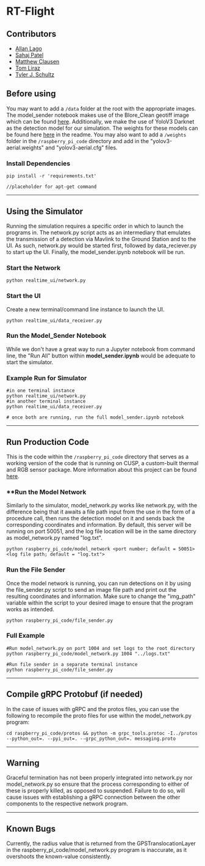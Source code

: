 # RT-Flight

## Contributors

- [Allan Lago](https://github.com/alago1)
- [Sahaj Patel](https://github.com/sah4jpatel)
- [Matthew Clausen](https://github.com/matt-clausen)
- [Tom Liraz](https://github.com/tomliraz)
- [Tyler J. Schultz](https://github.com/tj-schultz)

## Before using

You may want to add a `/data` folder at the root with the appropriate images. The model_sender notebook makes use of the Blore_Clean geotiff image which can be found [here](https://drive.google.com/file/d/14mJcI-_crVwy95-pAr1K8nYJDyK99zh5/view?usp=share_link). Additionally, we make the use of YoloV3 Darknet as the detection model for our simulation. The weights for these models can be found here [here](https://github.com/jekhor/darknet) in the readme. You may also want to add a `/weights` folder in the `/raspberry_pi_code` directory and add in the "yolov3-aerial.weights" and "yolov3-aerial.cfg" files.

### **Install Dependencies**


```
pip install -r 'requirements.txt'

//placeholder for apt-get command
```

***

## Using the Simulator

Running the simulation requires a specific order in which to launch the programs in. The network.py script acts as an intermediary that emulates the transmission of a detection via Mavlink to the Ground Station and to the UI. As such, network.py would be started first, followed by data_reciever.py to start up the UI. Finally, the model_sender.ipynb notebook will be run. 


### **Start the Network**

```
python realtime_ui/network.py
```

### **Start the UI**

Create a new terminal/command line instance to launch the UI. 

```
python realtime_ui/data_receiver.py
```

### **Run the Model_Sender Notebook**

While we don't have a great way to run a Jupyter notebook from command line, the "Run All" button within **model_sender.ipynb** would be adequate to start the simulator.


### **Example Run for Simulator**

```
#in one terminal instance
python realtime_ui/network.py
#in another terminal instance
python realtime_ui/data_receiver.py

# once both are running, run the full model_sender.ipynb notebook
```

***

## Run Production Code

This is the code within the `/raspberry_pi_code` directory that serves as a working version of the code that is running on CUSP, a custom-built thermal and RGB sensor package. More information about this project can be found [here](https://github.com/JesseChin/CUSP).

### **Run the Model Network

Similarly to the simulator, model_network.py works like network.py, with the difference being that it awaits a file path input from the use in the form of a procedure call, then runs the detection model on it and sends back the corresponding coordinates and information. By default, this server will be running on port 50051, and the log file location will be in the same directory as model_network.py named "log.txt".

```
python raspberry_pi_code/model_network <port number; default = 50051> <log file path; default = "log.txt">
```

### **Run the File Sender**

Once the model network is running, you can run detections on it by using the file_sender.py script to send an image file path and print out the resulting coordinates and information. Make sure to change the "img_path" variable within the script to your desired image to ensure that the program works as intended. 

```
python raspberry_pi_code/file_sender.py
```

### **Full Example**

```
#Run model_network.py on port 1004 and set logs to the root directory
python raspberry_pi_code/model_network.py 1004 "../logs.txt"

#Run file sender in a separate terminal instance
python raspberry_pi_code/file_sender.py
```

***

## Compile gRPC Protobuf (if needed)

In the case of issues with gRPC and the protos files, you can use the following to recompile the proto files for use within the model_network.py program:

`cd raspberry_pi_code/protos && python -m grpc_tools.protoc -I../protos --python_out=. --pyi_out=. --grpc_python_out=. messaging.proto`

***

## Warning

Graceful termination has not been properly integrated into network.py nor model_network.py so ensure that the process corresponding to either of these is properly killed, as opposed to suspended. Failure to do so, will cause issues with establishing a gRPC connection between the other components to the respective network program.


***

## Known Bugs

Currently, the radius value that is returned from the GPSTranslocationLayer in the raspberry_pi_code/model_network.py program is inaccurate, as it overshoots the known-value consistently.
